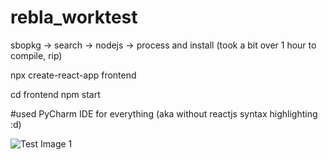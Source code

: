 # rebla_worktest

sbopkg -> search -> nodejs -> process and install (took a bit over 1 hour to compile, rip)

npx create-react-app frontend

cd frontend
npm start


#used PyCharm IDE for everything (aka without reactjs syntax highlighting :d)



![Test Image 1](https://imgur.com/a/GjN4yhc)

